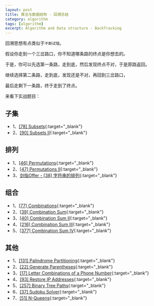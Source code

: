 ```yaml
---
layout: post
title: 算法与数据结构 - 回溯总结
category: algorithm
tags: [algorithm]
excerpt: Algorithm and Data structure - BackTracking  
---
```


回溯思想有点类似于`不断试错`。  

假设你走到一个三岔路口，你不知道哪条路的终点是你想去的。  

于是，你可以先选第一条路，走到底，然后发现终点不对，于是原路返回。  

继续选择第二条路，走到底，发现还是不对，再回到三岔路口，  

最后走剩下一条路，终于走到了终点。  


来看下实战题目：  


## 子集    

- 1、[[78] Subsets](http://yaoyichen.cn/algorithm/2020/02/21/leetcode-78.html){:target="_blank"}  
- 2、[[90] Subsets II](http://yaoyichen.cn/algorithm/2020/06/18/leetcode-90.html){:target="_blank"}  


## 排列    

- 1、[[46] Permutations](http://yaoyichen.cn/algorithm/2020/04/28/leetcode-46.html){:target="_blank"}  
- 2、[[47] Permutations II](http://yaoyichen.cn/algorithm/2020/06/18/leetcode-47.html){:target="_blank"}  
- 3、[剑指Offer - [38] 字符串的排列](http://yaoyichen.cn/algorithm/2020/06/22/offer-38.html){:target="_blank"}  


## 组合      

- 1、[[77] Combinations](http://yaoyichen.cn/algorithm/2020/06/19/leetcode-77.html){:target="_blank"}  
- 2、[[39] Combination Sum](http://yaoyichen.cn/algorithm/2020/06/18/leetcode-39.html){:target="_blank"}  
- 3、[[40] Combination Sum II](http://yaoyichen.cn/algorithm/2020/06/18/leetcode-40.html){:target="_blank"}  
- 4、[[216] Combination Sum III](http://yaoyichen.cn/algorithm/2020/06/18/leetcode-216.html){:target="_blank"}  
- 5、[[377] Combination Sum IV](http://yaoyichen.cn/algorithm/2020/06/07/leetcode-377.html){:target="_blank"}  


## 其他    

- 1、[[131] Palindrome Partitioning](http://yaoyichen.cn/algorithm/2020/06/19/leetcode-131.html){:target="_blank"}  
- 2、[[22] Generate Parentheses](http://yaoyichen.cn/algorithm/2020/06/19/leetcode-22.html){:target="_blank"}  
- 3、[[17] Letter Combinations of a Phone Number](http://yaoyichen.cn/algorithm/2020/06/19/leetcode-17.html){:target="_blank"}  
- 4、[[93] Restore IP Addresses](http://yaoyichen.cn/algorithm/2020/06/22/leetcode-93.html){:target="_blank"}  
- 5、[[257] Binary Tree Paths](http://yaoyichen.cn/algorithm/2020/06/16/leetcode-257.html){:target="_blank"}  
- 6、[[37] Sudoku Solver](http://yaoyichen.cn/algorithm/2020/06/22/leetcode-37.html){:target="_blank"}  
- 7、[[51] N-Queens](http://yaoyichen.cn/algorithm/2020/06/22/leetcode-51.html){:target="_blank"}  
